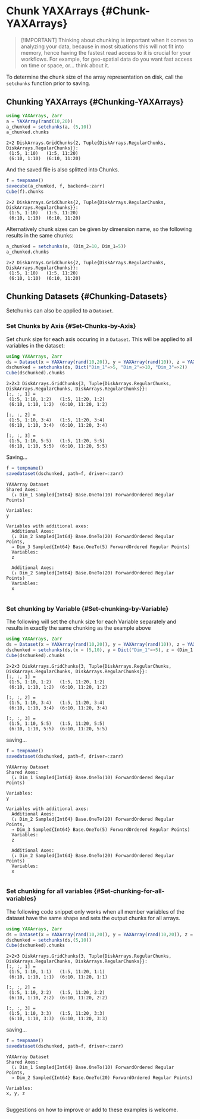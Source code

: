 
# Chunk YAXArrays {#Chunk-YAXArrays}
> 
> [!IMPORTANT] Thinking about chunking is important when it comes to analyzing your data, because in most situations this will not fit into memory, hence having the fastest read access to it is crucial for your workflows. For example, for geo-spatial data do you want fast access on time or space, or... think about it.
> 


To determine the chunk size of the array representation on disk,  call the `setchunks` function prior to saving.

## Chunking YAXArrays {#Chunking-YAXArrays}

```julia
using YAXArrays, Zarr
a = YAXArray(rand(10,20))
a_chunked = setchunks(a, (5,10))
a_chunked.chunks
```


```
2×2 DiskArrays.GridChunks{2, Tuple{DiskArrays.RegularChunks, DiskArrays.RegularChunks}}:
 (1:5, 1:10)   (1:5, 11:20)
 (6:10, 1:10)  (6:10, 11:20)
```


And the saved file is also splitted into Chunks.

```julia
f = tempname()
savecube(a_chunked, f, backend=:zarr)
Cube(f).chunks
```


```
2×2 DiskArrays.GridChunks{2, Tuple{DiskArrays.RegularChunks, DiskArrays.RegularChunks}}:
 (1:5, 1:10)   (1:5, 11:20)
 (6:10, 1:10)  (6:10, 11:20)
```


Alternatively chunk sizes can be given by dimension name, so the following results in the same chunks:

```julia
a_chunked = setchunks(a, (Dim_2=10, Dim_1=5))
a_chunked.chunks
```


```
2×2 DiskArrays.GridChunks{2, Tuple{DiskArrays.RegularChunks, DiskArrays.RegularChunks}}:
 (1:5, 1:10)   (1:5, 11:20)
 (6:10, 1:10)  (6:10, 11:20)
```


## Chunking Datasets {#Chunking-Datasets}

Setchunks can also be applied to a `Dataset`.

### Set Chunks by Axis {#Set-Chunks-by-Axis}

Set chunk size for each axis occuring in a `Dataset`. This will be applied to all variables in the dataset:

```julia
using YAXArrays, Zarr
ds = Dataset(x = YAXArray(rand(10,20)), y = YAXArray(rand(10)), z = YAXArray(rand(10,20,5)))
dschunked = setchunks(ds, Dict("Dim_1"=>5, "Dim_2"=>10, "Dim_3"=>2))
Cube(dschunked).chunks
```


```
2×2×3 DiskArrays.GridChunks{3, Tuple{DiskArrays.RegularChunks, DiskArrays.RegularChunks, DiskArrays.RegularChunks}}:
[:, :, 1] =
 (1:5, 1:10, 1:2)   (1:5, 11:20, 1:2)
 (6:10, 1:10, 1:2)  (6:10, 11:20, 1:2)

[:, :, 2] =
 (1:5, 1:10, 3:4)   (1:5, 11:20, 3:4)
 (6:10, 1:10, 3:4)  (6:10, 11:20, 3:4)

[:, :, 3] =
 (1:5, 1:10, 5:5)   (1:5, 11:20, 5:5)
 (6:10, 1:10, 5:5)  (6:10, 11:20, 5:5)
```


Saving...

```julia
f = tempname()
savedataset(dschunked, path=f, driver=:zarr)
```


```
YAXArray Dataset
Shared Axes: 
  (↓ Dim_1 Sampled{Int64} Base.OneTo(10) ForwardOrdered Regular Points)

Variables: 
y

Variables with additional axes:
  Additional Axes: 
  (↓ Dim_2 Sampled{Int64} Base.OneTo(20) ForwardOrdered Regular Points,
  → Dim_3 Sampled{Int64} Base.OneTo(5) ForwardOrdered Regular Points)
  Variables: 
  z

  Additional Axes: 
  (↓ Dim_2 Sampled{Int64} Base.OneTo(20) ForwardOrdered Regular Points)
  Variables: 
  x


```


### Set chunking by Variable {#Set-chunking-by-Variable}

The following will set the chunk size for each Variable separately  and results in exactly the same chunking as the example above

```julia
using YAXArrays, Zarr
ds = Dataset(x = YAXArray(rand(10,20)), y = YAXArray(rand(10)), z = YAXArray(rand(10,20,5)))
dschunked = setchunks(ds,(x = (5,10), y = Dict("Dim_1"=>5), z = (Dim_1 = 5, Dim_2 = 10, Dim_3 = 2)))
Cube(dschunked).chunks
```


```
2×2×3 DiskArrays.GridChunks{3, Tuple{DiskArrays.RegularChunks, DiskArrays.RegularChunks, DiskArrays.RegularChunks}}:
[:, :, 1] =
 (1:5, 1:10, 1:2)   (1:5, 11:20, 1:2)
 (6:10, 1:10, 1:2)  (6:10, 11:20, 1:2)

[:, :, 2] =
 (1:5, 1:10, 3:4)   (1:5, 11:20, 3:4)
 (6:10, 1:10, 3:4)  (6:10, 11:20, 3:4)

[:, :, 3] =
 (1:5, 1:10, 5:5)   (1:5, 11:20, 5:5)
 (6:10, 1:10, 5:5)  (6:10, 11:20, 5:5)
```


saving...

```julia
f = tempname()
savedataset(dschunked, path=f, driver=:zarr)
```


```
YAXArray Dataset
Shared Axes: 
  (↓ Dim_1 Sampled{Int64} Base.OneTo(10) ForwardOrdered Regular Points)

Variables: 
y

Variables with additional axes:
  Additional Axes: 
  (↓ Dim_2 Sampled{Int64} Base.OneTo(20) ForwardOrdered Regular Points,
  → Dim_3 Sampled{Int64} Base.OneTo(5) ForwardOrdered Regular Points)
  Variables: 
  z

  Additional Axes: 
  (↓ Dim_2 Sampled{Int64} Base.OneTo(20) ForwardOrdered Regular Points)
  Variables: 
  x


```


### Set chunking for all variables {#Set-chunking-for-all-variables}

The following code snippet only works when all member variables of the dataset have the same shape and sets the output chunks for all arrays. 

```julia
using YAXArrays, Zarr
ds = Dataset(x = YAXArray(rand(10,20)), y = YAXArray(rand(10,20)), z = YAXArray(rand(10,20)))
dschunked = setchunks(ds,(5,10))
Cube(dschunked).chunks
```


```
2×2×3 DiskArrays.GridChunks{3, Tuple{DiskArrays.RegularChunks, DiskArrays.RegularChunks, DiskArrays.RegularChunks}}:
[:, :, 1] =
 (1:5, 1:10, 1:1)   (1:5, 11:20, 1:1)
 (6:10, 1:10, 1:1)  (6:10, 11:20, 1:1)

[:, :, 2] =
 (1:5, 1:10, 2:2)   (1:5, 11:20, 2:2)
 (6:10, 1:10, 2:2)  (6:10, 11:20, 2:2)

[:, :, 3] =
 (1:5, 1:10, 3:3)   (1:5, 11:20, 3:3)
 (6:10, 1:10, 3:3)  (6:10, 11:20, 3:3)
```


saving...

```julia
f = tempname()
savedataset(dschunked, path=f, driver=:zarr)
```


```
YAXArray Dataset
Shared Axes: 
  (↓ Dim_1 Sampled{Int64} Base.OneTo(10) ForwardOrdered Regular Points,
  → Dim_2 Sampled{Int64} Base.OneTo(20) ForwardOrdered Regular Points)

Variables: 
x, y, z


```


Suggestions on how to improve or add to these examples is welcome.
